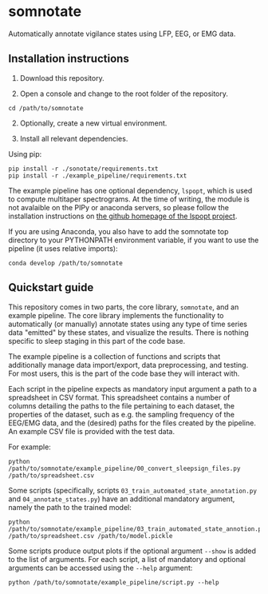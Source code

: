 # somnotate

Automatically annotate vigilance states using LFP, EEG, or EMG data.

## Installation instructions

1. Download this repository.

2. Open a console and change to the root folder of the repository.

``` shell
cd /path/to/somnotate
```

2. Optionally, create a new virtual environment.

3. Install all relevant dependencies.

Using pip:
``` shell
pip install -r ./sonotate/requirements.txt
pip install -r ./example_pipeline/requirements.txt
```

The example pipeline has one optional dependency, `lspopt`, which is
used to compute multitaper spectrograms. At the time of writing, the
module is not avalaible on the PIPy or anaconda servers, so please
follow the installation instructions on [the github homepage of the
lspopt project](https://github.com/hbldh/lspopt).

If you are using Anaconda, you also have to add the somnotate top
directory to your PYTHONPATH environment variable, if you want to use
the pipeline (it uses relative imports):

``` shell
conda develop /path/to/somnotate
```

## Quickstart guide

This repository comes in two parts, the core library, `somnotate`, and
an example pipeline. The core library implements the functionality to
automatically (or manually) annotate states using any type of time
series data "emitted" by these states, and visualize the
results. There is nothing specific to sleep staging in this part of
the code base.

The example pipeline is a collection of functions and scripts that
additionally manage data import/export, data preprocessing, and
testing. For most users, this is the part of the code base they will interact with.

Each script in the pipeline expects as mandatory input argument a path
to a spreadsheet in CSV format. This spreadsheet contains a number of
columns detailing the paths to the file pertaining to each dataset,
the properties of the dataset, such as e.g. the sampling frequency of
the EEG/EMG data, and the (desired) paths for the files created by the
pipeline. An example CSV file is provided with the test data.

For example:

``` shell
python /path/to/somnotate/example_pipeline/00_convert_sleepsign_files.py /path/to/spreadsheet.csv
```

Some scripts (specifically, scripts
`03_train_automated_state_annotation.py` and `04_annotate_states.py`)
have an additional mandatory argument, namely the path to the trained
model:

``` shell
python /path/to/somnotate/example_pipeline/03_train_automated_state_annotion.py /path/to/spreadsheet.csv /path/to/model.pickle
```

Some scripts produce output plots if the optional argument `--show` is
added to the list of arguments. For each script, a list of mandatory
and optional arguments can be accessed using the `--help` argument:

``` shell
python /path/to/somnotate/example_pipeline/script.py --help
```

